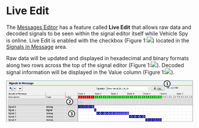 # Live Edit

The [Messages Editor](../) has a feature called **Live Edit** that allows raw data and decoded signals to be seen within the signal editor itself while Vehicle Spy is online. Live Edit is enabled with the checkbox (Figure 1:![](https://cdn.intrepidcs.net/support/VehicleSpy/assets/smOne.gif)) located in the [Signals in Message](./) area.

Raw data will be updated and displayed in hexadecimal and binary formats along two rows across the top of the signal editor (Figure 1:![](https://cdn.intrepidcs.net/support/VehicleSpy/assets/smTwo.gif)). Decoded signal information will be displayed in the Value column (Figure 1:![](https://cdn.intrepidcs.net/support/VehicleSpy/assets/smThree.gif)).

![Figure 1: Live Edit shows raw data and decoded signals directly within the Messages Editor view.](../../../../.gitbook/assets/spyindecodeliveedit.gif)
